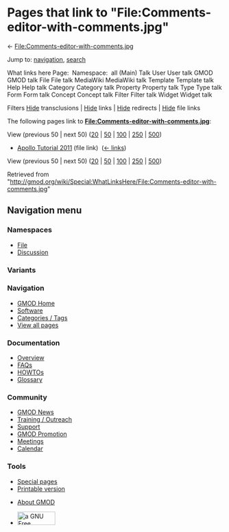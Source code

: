 <div id="mw-page-base" class="noprint">

</div>

<div id="mw-head-base" class="noprint">

</div>

<div id="content" class="mw-body" role="main">

<span id="top"></span>

<div id="mw-js-message" style="display:none;">

</div>



# <span dir="auto">Pages that link to "File:Comments-editor-with-comments.jpg"</span>

<div id="bodyContent">

<div id="contentSub">

←
[File:Comments-editor-with-comments.jpg](/wiki/File:Comments-editor-with-comments.jpg "File:Comments-editor-with-comments.jpg")

</div>

<div id="jump-to-nav" class="mw-jump">

Jump to: [navigation](#mw-navigation), [search](#p-search)

</div>

<div id="mw-content-text">

What links here Page:  Namespace:  all (Main) Talk User User talk GMOD
GMOD talk File File talk MediaWiki MediaWiki talk Template Template talk
Help Help talk Category Category talk Property Property talk Type Type
talk Form Form talk Concept Concept talk Filter Filter talk Widget
Widget talk

Filters
[Hide](/mediawiki/index.php?title=Special:WhatLinksHere/File:Comments-editor-with-comments.jpg&hidetrans=1 "Special:WhatLinksHere/File:Comments-editor-with-comments.jpg")
transclusions \|
[Hide](/mediawiki/index.php?title=Special:WhatLinksHere/File:Comments-editor-with-comments.jpg&hidelinks=1 "Special:WhatLinksHere/File:Comments-editor-with-comments.jpg")
links \|
[Hide](/mediawiki/index.php?title=Special:WhatLinksHere/File:Comments-editor-with-comments.jpg&hideredirs=1 "Special:WhatLinksHere/File:Comments-editor-with-comments.jpg")
redirects \|
[Hide](/mediawiki/index.php?title=Special:WhatLinksHere/File:Comments-editor-with-comments.jpg&hideimages=1 "Special:WhatLinksHere/File:Comments-editor-with-comments.jpg")
file links

The following pages link to
**[File:Comments-editor-with-comments.jpg](/wiki/File:Comments-editor-with-comments.jpg "File:Comments-editor-with-comments.jpg")**:

View (previous 50 \| next 50)
([20](/mediawiki/index.php?title=Special:WhatLinksHere/File:Comments-editor-with-comments.jpg&limit=20 "Special:WhatLinksHere/File:Comments-editor-with-comments.jpg")
\|
[50](/mediawiki/index.php?title=Special:WhatLinksHere/File:Comments-editor-with-comments.jpg&limit=50 "Special:WhatLinksHere/File:Comments-editor-with-comments.jpg")
\|
[100](/mediawiki/index.php?title=Special:WhatLinksHere/File:Comments-editor-with-comments.jpg&limit=100 "Special:WhatLinksHere/File:Comments-editor-with-comments.jpg")
\|
[250](/mediawiki/index.php?title=Special:WhatLinksHere/File:Comments-editor-with-comments.jpg&limit=250 "Special:WhatLinksHere/File:Comments-editor-with-comments.jpg")
\|
[500](/mediawiki/index.php?title=Special:WhatLinksHere/File:Comments-editor-with-comments.jpg&limit=500 "Special:WhatLinksHere/File:Comments-editor-with-comments.jpg"))

- [Apollo Tutorial
  2011](/wiki/Apollo_Tutorial_2011 "Apollo Tutorial 2011") (file link) ‎
  <span class="mw-whatlinkshere-tools">([←
  links](/mediawiki/index.php?title=Special:WhatLinksHere&target=Apollo+Tutorial+2011 "Special:WhatLinksHere"))</span>

View (previous 50 \| next 50)
([20](/mediawiki/index.php?title=Special:WhatLinksHere/File:Comments-editor-with-comments.jpg&limit=20 "Special:WhatLinksHere/File:Comments-editor-with-comments.jpg")
\|
[50](/mediawiki/index.php?title=Special:WhatLinksHere/File:Comments-editor-with-comments.jpg&limit=50 "Special:WhatLinksHere/File:Comments-editor-with-comments.jpg")
\|
[100](/mediawiki/index.php?title=Special:WhatLinksHere/File:Comments-editor-with-comments.jpg&limit=100 "Special:WhatLinksHere/File:Comments-editor-with-comments.jpg")
\|
[250](/mediawiki/index.php?title=Special:WhatLinksHere/File:Comments-editor-with-comments.jpg&limit=250 "Special:WhatLinksHere/File:Comments-editor-with-comments.jpg")
\|
[500](/mediawiki/index.php?title=Special:WhatLinksHere/File:Comments-editor-with-comments.jpg&limit=500 "Special:WhatLinksHere/File:Comments-editor-with-comments.jpg"))

</div>

<div class="printfooter">

Retrieved from
"<http://gmod.org/wiki/Special:WhatLinksHere/File:Comments-editor-with-comments.jpg>"

</div>

<div id="catlinks" class="catlinks catlinks-allhidden">

</div>

<div class="visualClear">

</div>

</div>

</div>

<div id="mw-navigation">

## Navigation menu

<div id="mw-head">



<div id="left-navigation">

<div id="p-namespaces" class="vectorTabs" role="navigation"
aria-labelledby="p-namespaces-label">

### Namespaces

- <span id="ca-nstab-image"><a href="/wiki/File:Comments-editor-with-comments.jpg" accesskey="c"
  title="View the file page [c]">File</a></span>
- <span id="ca-talk"><a
  href="/mediawiki/index.php?title=File_talk:Comments-editor-with-comments.jpg&amp;action=edit&amp;redlink=1"
  accesskey="t"
  title="Discussion about the content page [t]">Discussion</a></span>

</div>

<div id="p-variants" class="vectorMenu emptyPortlet" role="navigation"
aria-labelledby="p-variants-label">

### 

### Variants[](#)

<div class="menu">

</div>

</div>

</div>

<div id="right-navigation">





</div>



</div>

</div>

</div>

<div id="mw-panel">

<div id="p-logo" role="banner">

<a href="/wiki/Main_Page"
style="background-image: url(http://gmod.org/images/GMOD-cogs.png);"
title="Visit the main page"></a>

</div>

<div id="p-Navigation" class="portal" role="navigation"
aria-labelledby="p-Navigation-label">

### Navigation

<div class="body">

- <span id="n-GMOD-Home">[GMOD Home](/wiki/Main_Page)</span>
- <span id="n-Software">[Software](/wiki/GMOD_Components)</span>
- <span id="n-Categories-.2F-Tags">[Categories /
  Tags](/wiki/Categories)</span>
- <span id="n-View-all-pages">[View all
  pages](/wiki/Special:AllPages)</span>

</div>

</div>

<div id="p-Documentation" class="portal" role="navigation"
aria-labelledby="p-Documentation-label">

### Documentation

<div class="body">

- <span id="n-Overview">[Overview](/wiki/Overview)</span>
- <span id="n-FAQs">[FAQs](/wiki/Category:FAQ)</span>
- <span id="n-HOWTOs">[HOWTOs](/wiki/Category:HOWTO)</span>
- <span id="n-Glossary">[Glossary](/wiki/Glossary)</span>

</div>

</div>

<div id="p-Community" class="portal" role="navigation"
aria-labelledby="p-Community-label">

### Community

<div class="body">

- <span id="n-GMOD-News">[GMOD News](/wiki/GMOD_News)</span>
- <span id="n-Training-.2F-Outreach">[Training /
  Outreach](/wiki/Training_and_Outreach)</span>
- <span id="n-Support">[Support](/wiki/Support)</span>
- <span id="n-GMOD-Promotion">[GMOD
  Promotion](/wiki/GMOD_Promotion)</span>
- <span id="n-Meetings">[Meetings](/wiki/Meetings)</span>
- <span id="n-Calendar">[Calendar](/wiki/Calendar)</span>

</div>

</div>

<div id="p-tb" class="portal" role="navigation"
aria-labelledby="p-tb-label">

### Tools

<div class="body">

- <span id="t-specialpages"><a href="/wiki/Special:SpecialPages" accesskey="q"
  title="A list of all special pages [q]">Special pages</a></span>
- <span id="t-print"><a
  href="/mediawiki/index.php?title=Special:WhatLinksHere/File:Comments-editor-with-comments.jpg&amp;printable=yes"
  rel="alternate" accesskey="p"
  title="Printable version of this page [p]">Printable version</a></span>

</div>

</div>

</div>

</div>

<div id="footer" role="contentinfo">

- <span id="footer-places-about">[About
  GMOD](/wiki/GMOD:About "GMOD:About")</span>

<!-- -->

- <span id="footer-copyrightico">[<img src="http://www.gnu.org/graphics/gfdl-logo-small.png" width="88"
  height="31" alt="a GNU Free Documentation License" />](http://www.gnu.org/licenses/fdl-1.3.html)</span>


<div style="clear:both">

</div>

</div>
